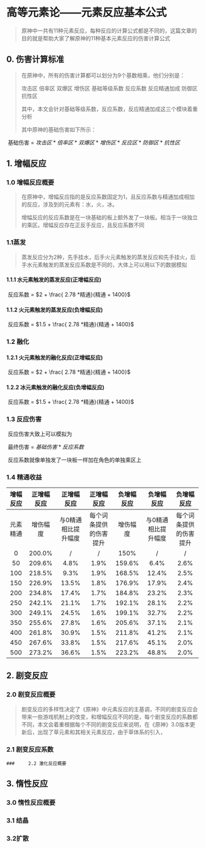 # 高等元素论——元素反应基本公式

> 原神中一共有11种元素反应，每种反应的计算公式都是不同的，这篇文章的目的就是帮助大家了解原神的11种基本元素反应的伤害计算公式

## 0. 伤害计算标准

> 在原神中，所有的伤害计算都可以划分为9个基数相乘，他们分别是：
>
> 攻击区 倍率区 双爆区 增伤区 基础等级系数 反应系数 反应精通加成 防御区 抗性区
>
> 其中，本文会针对基础等级系数，反应系数，反应精通加成这三个模块着重分析
>
> 其中原神的基础伤害如下所示：

​		基础伤害 = $攻击区 * 倍率区 * 双爆区 * 增伤区 * 反应区 * 防御区 * 抗性区$

## 1. 增幅反应

### 	1.0 增幅反应概要

> 在原神中，增幅反应指的是反应系数固定为1，且反应系数与精通加成相加的反应，涉及到的元素有：水，火，冰。
>
> 增幅反应的反应系数是在一块基础的板上额外发了一块板。相当于一块独立的乘区。增幅反应存在正反手反应，且反应系数不同

### 	1.1蒸发

> 蒸发反应分为2种，先手挂水，后手火元素触发的蒸发反应和先手挂火，后手水元素触发的蒸发反应系数是不同的，大体上可以用以下的数据模拟

#### 		1.1.1 水元素触发的蒸发反应(正增幅反应)

​			反应系数 = $2 + \frac{ 2.78 *精通}{精通 + 1400}$

#### 		1.1.2 火元素触发的蒸发反应(负增幅反应)

​			反应系数 = $1.5 + \frac{ 2.78 *精通}{精通 + 1400}$

### 	1.2 融化

#### 		1.2.1 火元素触发的融化反应(正增幅反应)

​			反应系数 = $2 + \frac{ 2.78 *精通}{精通 + 1400}$

#### 		1.2.2 冰元素触发的融化反应(负增幅反应)

​			反应系数 = $1.5 + \frac{ 2.78 *精通}{精通 + 1400}$

### 	1.3 反应伤害

​		反应伤害大致上可以模拟为

​		最终伤害 = $基础伤害 * 反应系数$

​		反应系数就像单独发了一块板一样加在角色的单独乘区上

### 	1.4 精通收益

| 增幅反应 | 正增幅反应 |     正增幅反应      |       正增幅反应       | 负增幅反应 |     负增幅反应      |       负增幅反应       |
| :------: | :--------: | :-----------------: | :--------------------: | :--------: | :-----------------: | :--------------------: |
| 元素精通 |  增伤幅度  | 与0精通相比提升幅度 | 每个词条提供的伤害提升 |  增伤幅度  | 与0精通相比提升幅度 | 每个词条提供的伤害提升 |
|    0     |   200.0%   |          /          |           /            |    150%    |          /          |           /            |
|    50    |   209.6%   |        4.8%         |          1.9%          |   159.6%   |        6.4%         |          2.6%          |
|   100    |   218.5%   |        9.3%         |          1.9%          |   168.5%   |        12.4%        |          2.5%          |
|   150    |   226.9%   |        13.5%        |          1.8%          |   176.9%   |        17.9%        |          2.4%          |
|   200    |   234.8%   |        17.4%        |          1.7%          |   184.8%   |        23.2%        |          2.3%          |
|   250    |   242.1%   |        21.1%        |          1.7%          |   192.1%   |        28.1%        |          2.2%          |
|   300    |   249.1%   |        24.5%        |          1.6%          |   199.1%   |        32.7%        |          2.2%          |
|   350    |   255.6%   |        27.8%        |          1.6%          |   205.6%   |        37.1%        |          2.1%          |
|   400    |   261.8%   |        30.9%        |          1.5%          |   211.8%   |        41.2%        |          2.1%          |
|   450    |   267.6%   |        33.8%        |          1.5%          |   217.6%   |        45.1%        |          2.0%          |
|   500    |   273.2%   |        36.6%        |          1.5%          |   223.2%   |        48.8%        |          2.0%          |

## 2. 剧变反应

### 	2.0 剧变反应概要

> 剧变反应的多样性决定了《原神》中元素反应的主基调，不同的剧变反应会带来一些游戏机制上的改变，和增幅反应不同的是，每个剧变反应的系数都不同，本文会着重根据每个不同的剧变反应来说明，在《原神》3.0版本更新后，出现了草元素和其相关元素反应，由于草体系的引入，

### 	2.1 剧变反应系数

	### 	2.2 激化反应概要





## 3. 惰性反应

### 3.0 惰性反应概要

### 3.1 结晶

### 3.2扩散